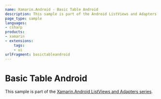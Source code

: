 ```yaml
---
name: Xamarin.Android - Basic Table Android
description: This sample is part of the Android ListViews and Adapters series.
page_type: sample
languages:
- csharp
products:
- xamarin
- extensions:
    tags:
    - ui
urlFragment: basictableandroid
---
```

# Basic Table Android

This sample is part of the [Xamarin.Android ListViews and Adapters series](https://docs.microsoft.com/xamarin/android/user-interface/layouts/list-view/).
